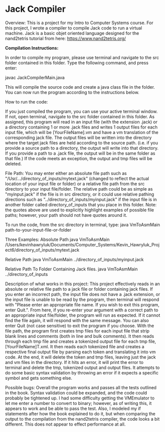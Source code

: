 # Jack Compiler

Overview: This is a project for my Intro to Computer Systems course. For this project, I wrote a compiler to compile Jack code to run a virtual machine. Jack is a basic objet oriented language designed for the nand2tetris tutorial from here: https://www.nand2tetris.org/

**Compilation Instructions:**

In order to compile my program, please use terminal and navigate to the src folder contained in this folder. Type the following command, and press enter:

javac JackCompilerMain.java

This will compile the source code and create a java class file in the folder. You can now run the program according to the instructions below. 

How to run the code:

If you just compiled the program, you can use your active terminal window. If not, open terminal, navigate to the src folder contained in this folder. As assigned, this program will read in an input file (with the extension .jack) or a directory containing 1 or more .jack files and writes 1 output files for each input file, which will be [YourFileName].vm and have a vm translation of the corresponding jack file. The output files will be written into the directory where the target jack files are held according to the source path. (i.e. if you provide a source path to a directory, the output will write into that directory. If you provide a path to a .jack file, the output will be in the same folder as that file.) If the code meets an exception, the output and tmp files will be deleted.

File Path:
You may enter either an absolute file path such as "/Usr/.../directory_of_inputs/mytext.jack" (changed to reflect the actual location of your input file or folder) or a relative file path from the src directory to your input file/folder. The relative path could be as simple as "myinput.jack" if the file is in src directory, or it could use relative pathing directions such as "../directory_of_inputs/myinput.jack" if the input file is in another folder called directory_of_inputs that you place in this folder. Note: the quotes above are used to explicitly highlight examples of possible file paths; however, your path should not have quotes around it. 

To run the code, from the src directory in terminal, type:
java VmToAsmMain path-to-your-input-file-or-folder

Three Examples:
Absolute Path 
java VmToAsmMain /Users/kevinhawryluk/Documents/Computer_Systems/Kevin_Hawryluk_Project6/directory_of_inputs/mytext.jack

Relative Path
java VmToAsmMain ../directory_of_inputs/myinput.jack

Relative Path To Folder Containing Jack files.
java VmToAsmMain ../directory_of_inputs

Description of what works in this project:
This project effectively reads in an absolute or relative file path to a jack file or folder containing jack files. If you enter an incorrect path, the input file does not have a .jack extension, or the input file is unable to be read by the program, then terminal will respond with "Please enter an appropriate file name. If you wish to exit this program, enter Quit.". From here, if you re-enter your argument with a correct path to an appropriate input file/folder, the program will run as expected. If it cannot find the file again, it will respond with the same message. You can also enter Quit (not case sensitive) to exit the program if you choose. With the file path, the program first creates tmp files for each input file that strip blank lines and comments (both in line and bulk comments). It then reads through each tmp file and creates a tokenized output file for each tmp file, [YourFileName]T.xml. It then reads each tokenized file and creates a respective final output file by parsing each token and translating it into vm code. At the end, it will delete the token and tmp files, leaving just the jack and vm files in the directory. If it hits an error, it will print the error to terminal and delete the tmp, tokenized output and output files. It attempts to do some basic syntax validation by throwing an error if it expects a specific symbol and gets something else. 

Possible bugs:
Overall the program works and passes all the tests outlined in the book. Syntax validation could be expanded, and the code could probably be tightened up. I had some difficulty getting the VMEmulator to let me enter a number to convert to binary; however, as of writing this, it appears to work and be able to pass the test. Also, I modeled my if statements after how the book explained to do it, but when comparing the output to the compilation from the nand2tetris compiler, the code looks a bit different. This does not appear to effect performance at all. 